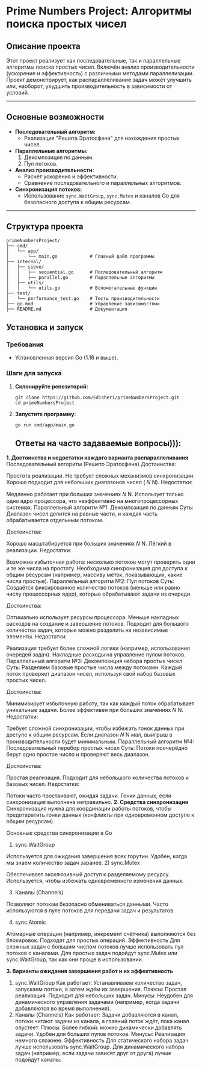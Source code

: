 # **Prime Numbers Project: Алгоритмы поиска простых чисел**

## **Описание проекта**
Этот проект реализует как последовательные, так и параллельные алгоритмы поиска простых чисел. Включён анализ производительности (ускорение и эффективность) с различными методами параллелизации. Проект демонстрирует, как распараллеливание задач может улучшить или, наоборот, ухудшить производительность в зависимости от условий.

---

## **Основные возможности**
- **Последовательный алгоритм:**
  - Реализация "Решета Эратосфена" для нахождения простых чисел.
- **Параллельные алгоритмы:**
  1. Декомпозиция по данным.
  2. Пул потоков.
- **Анализ производительности:**
  - Расчёт ускорения и эффективности.
  - Сравнение последовательного и параллельных алгоритмов.
- **Синхронизация потоков:**
  - Использование `sync.WaitGroup`, `sync.Mutex` и каналов Go для безопасного доступа к общим ресурсам.

---

## **Структура проекта**
```
primeNumbersProject/
├── cmd/
│   └── app/
│       └── main.go            # Главный файл программы
├── internal/
│   ├── sieve/
│   │   ├── sequential.go      # Последовательный алгоритм
│   │   ├── parallel.go        # Параллельные алгоритмы
│   ├── utils/
│   │   └── utils.go           # Вспомогательные функции
├── test/
│   └── performance_test.go    # Тесты производительности
├── go.mod                     # Управление зависимостями
├── README.md                  # Документация
```


## **Установка и запуск**

### **Требования**
- Установленная версия Go (1.16 и выше).

### **Шаги для запуска**
1. **Склонируйте репозиторий:**
   ```
   git clone https://github.com/Edisheri/primeNumbersProject.git
   cd primeNumbersProject
   ```
2. **Запустите программу:**
   ```
   go run cmd/app/main.go
   ```

   ## **Ответы на часто задаваемые вопросы))):**
**1. Достоинства и недостатки каждого варианта распараллеливания**
Последовательный алгоритм (Решето Эратосфена)
Достоинства:

Простота реализации.
Не требует сложных механизмов синхронизации.
Хорошо подходит для небольших диапазонов чисел (
𝑁
N).
Недостатки:

Медленно работает при больших значениях 
𝑁
N.
Использует только одно ядро процессора, что неэффективно на многопроцессорных системах.
Параллельный алгоритм №1: Декомпозиция по данным
Суть: Диапазон чисел делится на равные части, и каждая часть обрабатывается отдельным потоком.

Достоинства:

Хорошо масштабируется при больших значениях 
𝑁
N.
Лёгкий в реализации.
Недостатки:

Возможна избыточная работа: несколько потоков могут проверять одни и те же числа на простоту.
Необходима синхронизация для доступа к общим ресурсам (например, массиву меток, показывающих, какие числа простые).
Параллельный алгоритм №2: Пул потоков
Суть: Создаётся фиксированное количество потоков (меньше или равно числу процессорных ядер), которые обрабатывают задачи из очереди.

Достоинства:

Оптимально использует ресурсы процессора.
Меньше накладных расходов на создание и завершение потоков.
Подходит для большого количества задач, которые можно разделить на независимые элементы.
Недостатки:

Реализация требует более сложной логики (например, использования очередей задач).
Накладные расходы на управление пулом потоков.
Параллельный алгоритм №3: Декомпозиция набора простых чисел
Суть: Разделяем базовые простые числа между потоками. Каждый поток проверяет диапазон чисел, используя свой набор базовых простых чисел.

Достоинства:

Минимизирует избыточную работу, так как каждый поток обрабатывает уникальные задачи.
Более эффективен при больших значениях 
𝑁
N.
Недостатки:

Требует сложной синхронизации, чтобы избежать гонок данных при доступе к общим ресурсам.
Если диапазон 
𝑁
N мал, выигрыш в производительности будет минимальным.
Параллельный алгоритм №4: Последовательный перебор простых чисел
Суть: Потоки поочерёдно берут одно простое число и проверяют весь диапазон.

Достоинства:

Простая реализация.
Подходит для небольшого количества потоков и базовых чисел.
Недостатки:

Потоки часто простаивают, ожидая задачи.
Гонки данных, если синхронизация выполнена неправильно.
**2. Средства синхронизации**
Синхронизация нужна для координации работы потоков, чтобы предотвратить гонки данных (конфликты при одновременном доступе к общим ресурсам).

Основные средства синхронизации в Go
1) sync.WaitGroup

Используется для ожидания завершения всех горутин.
Удобен, когда мы знаем количество задач заранее.
2) sync.Mutex

Обеспечивает эксклюзивный доступ к разделяемому ресурсу.
Используется, чтобы избежать одновременного изменения данных.

3) Каналы (Channels)

Позволяют потокам безопасно обмениваться данными.
Часто используются в пуле потоков для передачи задач и результатов.

4) sync.Atomic

Атомарные операции (например, инкремент счётчика) выполняются без блокировок.
Подходят для простых операций.
Эффективность
Для сложных задач с большим числом потоков лучше использовать пул потоков с каналами.
Для простых задач подойдут sync.Mutex или sync.WaitGroup, так как они проще в использовании.

**3. Варианты ожидания завершения работ и их эффективность**
1. sync.WaitGroup
Как работает: Устанавливаем количество задач, запускаем потоки, а затем ждём их завершения.
Плюсы:
Простая реализация.
Подходит для небольших задач.
Минусы:
Неудобен для динамического управления задачами (например, когда задачи добавляются во время выполнения).
2. Каналы (Channels)
Как работает: Задачи добавляются в канал, потоки читают задачи из канала, а главный поток ждёт, пока канал опустеет.
Плюсы:
Более гибкий: можно динамически добавлять задачи.
Удобен для больших пулов потоков.
Минусы:
Реализация немного сложнее.
Эффективность
Для статического набора задач лучше использовать sync.WaitGroup.
Для динамического набора задач (например, если задачи зависят друг от друга) лучше подойдут каналы.
